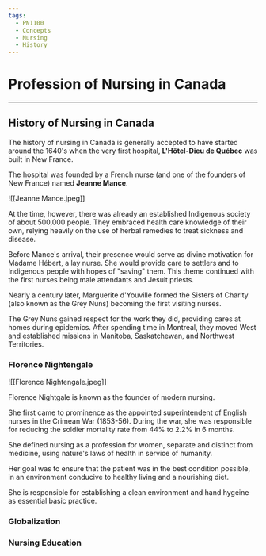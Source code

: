 ```yaml
---
tags:
  - PN1100
  - Concepts
  - Nursing
  - History
---
```


# Profession of Nursing in Canada

---


## History of Nursing in Canada

The history of nursing in Canada is generally accepted to have started around the 1640's when the very first hospital, **L'Hôtel-Dieu de Québec** was built in New France.

The hospital was founded by a French nurse (and one of the founders of New France) named **Jeanne Mance**.

![[Jeanne Mance.jpeg]]

At the time, however, there was already an established Indigenous society of about 500,000 people. They embraced health care knowledge of their own, relying heavily on the use of herbal remedies to treat sickness and disease. 

Before Mance's arrival, their presence would serve as divine motivation for Madame Hébert, a lay nurse. She would provide care to settlers and to Indigenous people with hopes of "saving" them. This theme continued with the first nurses being male attendants and Jesuit priests.

Nearly a century later, Marguerite d'Youville formed the Sisters of Charity (also known as the Grey Nuns) becoming the first visiting nurses.

The Grey Nuns gained respect for the work they did, providing cares at homes during epidemics. After spending time in Montreal, they moved West and established missions in Manitoba, Saskatchewan, and Northwest Territories.

### Florence Nightengale

![[Florence Nightengale.jpeg]]

Florence Nightgale is known as the founder of modern nursing.

She first came to prominence as the appointed superintendent of English nurses in the Crimean War (1853-56). During the war, she was responsible for reducing the soldier mortality rate from 44% to 2.2% in 6 months.

She defined nursing as a profession for women, separate and distinct from medicine, using nature's laws of health in service of humanity.

Her goal was to ensure that the patient was in the best condition possible, in an environment conducive to healthy living and a nourishing diet.

She is responsible for establishing a clean environment and hand hygeine as essential basic practice.

### Globalization




### Nursing Education

